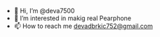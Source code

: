 - 👋 Hi, I’m @deva7500
- 👀 I’m interested in makig real Pearphone
- 📫 How to reach me devadbrkic752@gmail.com

<!---
deva7500/deva7500 is a ✨ special ✨ repository because its `README.md` (this file) appears on your GitHub profile.
You can click the Preview link to take a look at your changes.
--->
